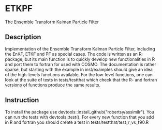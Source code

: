 # ETKPF
The Ensemble Transform Kalman Particle Filter


## Description
Implementation of the Ensemble Transform Kalman Particle Filter, including the EnKF, ETKF and PF as special cases. The code is written as an R-package, but its main function is to quickly develop new functionalities in R and port them to fortran for used with COSMO. The documentation is rather sparse, but starting with the example in inst/examples should give an idea of the high-levels functions available. For the low-level functions, one can look at the suite of tests in tests/testthat which check that the R- and fortran versions of functions produce the same results. 

## Instruction
To install the package use devtools::install_github("robertsy/assimilr"). You can run the tests with devtools::test(). For every new function that you add in R and fortran you should create a test in tests/testthat/test_r_vs_f90.R

